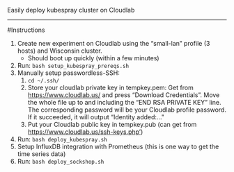 Easily deploy kubespray cluster on Cloudlab

----
#Instructions
1. Create new experiment on Cloudlab using the “small-lan” profile (3 hosts) and Wisconsin cluster.
    * Should boot up quickly (within a few minutes)
2. Run: `bash setup_kubespray_prereqs.sh`
3. Manually setup passwordless-SSH:
    1. `cd ~/.ssh/`
    2. Store your cloudlab private key in tempkey.pem: Get from https://www.cloudlab.us/ and press “Download Credentials”.
    Move the whole file up to and including the “END RSA PRIVATE KEY” line. The corresponding password will be your Cloudlab profile
    password. If it succeeded, it will output “Identity added:..."
    3. Put your Cloudlab public key in tempkey.pub (can get from https://www.cloudlab.us/ssh-keys.php’)
4. Run: `bash deploy_kubespray.sh`
5. Setup InfluxDB integration with Prometheus (this is one way to get the time series data)
6. Run: `bash deploy_sockshop.sh`
